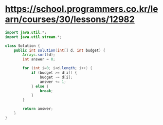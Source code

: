 # https://school.programmers.co.kr/learn/courses/30/lessons/12982
```java
import java.util.*;
import java.util.stream.*;

class Solution {
    public int solution(int[] d, int budget) {
        Arrays.sort(d); 
        int answer = 0;

        for (int i=0; i<d.length; i++) {
            if (budget >= d[i]) {
                budget -= d[i]; 
                answer += 1;
            } else {
                break;
            }
        }

        return answer;
    }
}
```
